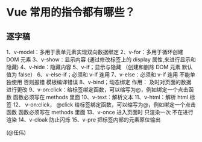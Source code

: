 # Vue 常用的指令都有哪些？

## 逐字稿

1、v-model：多用于表单元素实现双向数据绑定
2、v-for：多用于循环创建 DOM 元素
3、v-show：显示内容 (通过修改标签上的 display 属性,来进行显示和隐藏)
4、v-hide：隐藏内容
5、v-if；显示与隐藏 （创建和删除 DOM 元素 默认值为 false）
6、v-else-if；必须和 v-if 连用
7、v-else：必须和 v-if 连用 不能单独使用 否则报错 模板编译错误
8、v-bind；动态绑定 作用： 及时对页面的数据进行更改
9、v-on:click：给标签绑定函数，可以缩写为@，例如绑定一个点击函数 函数必须写在 methods 里面
10、v-text：解析文本
11、v-html：解析 html 标签
12、 v-on:click， @click 给标签绑定函数，可以缩写为@，例如绑定一个点击函数 函数必须写在 methods 里面
13、v-once 进入页面时 只渲染一次 不在进行渲染
14、v-cloak 防止闪烁
15、v-pre 把标签内部的元素原位输出

(@任伟)
